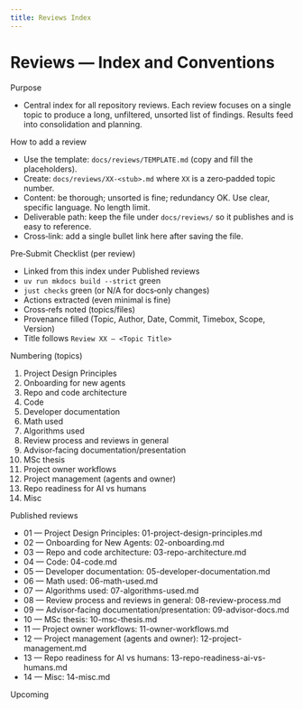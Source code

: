 ```yaml
---
title: Reviews Index
---
```


# Reviews — Index and Conventions

Purpose
- Central index for all repository reviews. Each review focuses on a single topic to produce a long, unfiltered, unsorted list of findings. Results feed into consolidation and planning.

How to add a review
- Use the template: `docs/reviews/TEMPLATE.md` (copy and fill the placeholders).
- Create: `docs/reviews/XX-<stub>.md` where `XX` is a zero‑padded topic number.
- Content: be thorough; unsorted is fine; redundancy OK. Use clear, specific language. No length limit.
- Deliverable path: keep the file under `docs/reviews/` so it publishes and is easy to reference.
- Cross‑link: add a single bullet link here after saving the file.

Pre‑Submit Checklist (per review)
- Linked from this index under Published reviews
- `uv run mkdocs build --strict` green
- `just checks` green (or N/A for docs‑only changes)
- Actions extracted (even minimal is fine)
- Cross‑refs noted (topics/files)
- Provenance filled (Topic, Author, Date, Commit, Timebox, Scope, Version)
- Title follows `Review XX — <Topic Title>`

Numbering (topics)
1. Project Design Principles
2. Onboarding for new agents
3. Repo and code architecture
4. Code
5. Developer documentation
6. Math used
7. Algorithms used
8. Review process and reviews in general
9. Advisor‑facing documentation/presentation
10. MSc thesis
11. Project owner workflows
12. Project management (agents and owner)
13. Repo readiness for AI vs humans
14. Misc

Published reviews
- 01 — Project Design Principles: 01-project-design-principles.md
- 02 — Onboarding for New Agents: 02-onboarding.md
- 03 — Repo and code architecture: 03-repo-architecture.md
- 04 — Code: 04-code.md
- 05 — Developer documentation: 05-developer-documentation.md
- 06 — Math used: 06-math-used.md
- 07 — Algorithms used: 07-algorithms-used.md
- 08 — Review process and reviews in general: 08-review-process.md
- 09 — Advisor‑facing documentation/presentation: 09-advisor-docs.md
- 10 — MSc thesis: 10-msc-thesis.md
- 11 — Project owner workflows: 11-owner-workflows.md
- 12 — Project management (agents and owner): 12-project-management.md
- 13 — Repo readiness for AI vs humans: 13-repo-readiness-ai-vs-humans.md
- 14 — Misc: 14-misc.md

Upcoming
